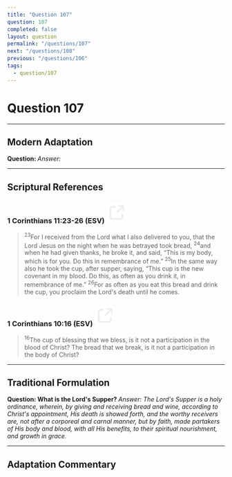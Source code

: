 ```yaml
---
title: "Question 107"
question: 107
completed: false
layout: question
permalink: "/questions/107"
next: "/questions/108"
previous: "/questions/106"
tags:
  - question/107
---
```

# Question 107
---
## Modern Adaptation
<strong>
    Question:
</strong>

<em>
    Answer:
</em>

---
## Scriptural References
### 1 Corinthians 11:23-26 (ESV) <a href="https://biblegateway.com/passage/?search=1+Corinthians+11%3A23-26&version=ESV"><img src="/assets/svg/link.svg"/></a>
> <sup>23</sup>For I received from the Lord what I also delivered to you, that the Lord Jesus on the night when he was betrayed took bread,
> <sup>24</sup>and when he had given thanks, he broke it, and said, “This is my body, which is for you. Do this in remembrance of me.”
> <sup>25</sup>In the same way also he took the cup, after supper, saying, “This cup is the new covenant in my blood. Do this, as often as you drink it, in remembrance of me.”
> <sup>26</sup>For as often as you eat this bread and drink the cup, you proclaim the Lord's death until he comes.

### 1 Corinthians 10:16 (ESV) <a href="https://biblegateway.com/passage/?search=1+Corinthians+10%3A16&version=ESV"><img src="/assets/svg/link.svg"/></a>
> <sup>16</sup>The cup of blessing that we bless, is it not a participation in the blood of Christ? The bread that we break, is it not a participation in the body of Christ?

---
## Traditional Formulation
<strong>
    Question: What is the Lord's Supper?
</strong>

<em>
    Answer: The Lord's Supper is a holy ordinance, wherein, by giving and receiving bread and wine, according to Christ's appointment, His death is showed forth, and the worthy receivers are, not after a corporeal and carnal manner, but by faith, made partakers of His body and blood, with all His benefits, to their spiritual nourishment, and growth in grace.
</em>

---
## Adaptation Commentary
